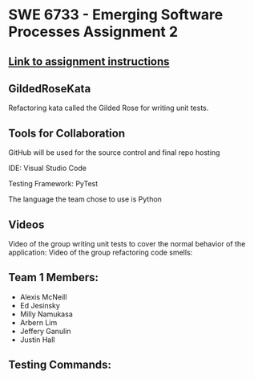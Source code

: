

# SWE 6733 - Emerging Software Processes Assignment 2
[Link to assignment instructions](https://kennesaw.view.usg.edu/d2l/le/content/2792251/viewContent/43310051/View?ou=2792251)
---

## GildedRoseKata
Refactoring kata called the Gilded Rose for writing unit tests. 

## Tools for Collaboration 
GitHub will be used for the source control and final repo hosting

IDE: Visual Studio Code

Testing Framework: PyTest

The language the team chose to use is Python 

## Videos

Video of the group writing unit tests to cover the normal behavior of the application: 
Video of the group refactoring code smells:


## Team 1 Members:
- Alexis McNeill
- Ed Jesinsky
- Milly Namukasa
- Arbern Lim
- Jeffery Ganulin
- Justin Hall


## Testing Commands: 
